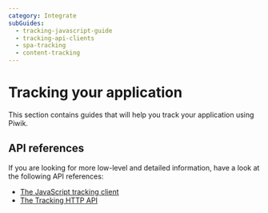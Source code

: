 ```yaml
---
category: Integrate
subGuides:
  - tracking-javascript-guide
  - tracking-api-clients
  - spa-tracking
  - content-tracking
---
```

# Tracking your application

This section contains guides that will help you track your application using Piwik.

## API references

If you are looking for more low-level and detailed information, have a look at the following API references:

- [The JavaScript tracking client](/api-reference/tracking-javascript)
- [The Tracking HTTP API](/api-reference/tracking-api)
